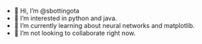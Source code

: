 - 👋 Hi, I’m @sbottingota
- 👀 I’m interested in python and java.
- 🌱 I’m currently learning about neural networks and matplotlib.
- 💞️ I’m not looking to collaborate right now.
